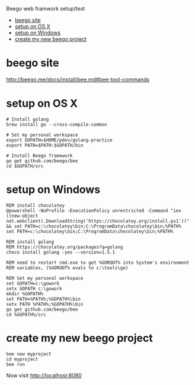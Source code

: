 <!-- START doctoc generated TOC please keep comment here to allow auto update -->
<!-- DON'T EDIT THIS SECTION, INSTEAD RE-RUN doctoc TO UPDATE -->
Beego web framwork setup/test

- [beego site](#beego-site)
- [setup on OS X](#setup-on-os-x)
- [setup on Windows](#setup-on-windows)
- [create my new beego project](#create-my-new-beego-project)

<!-- END doctoc generated TOC please keep comment here to allow auto update -->

beego site
==========

<http://beego.me/docs/install/bee.md#bee-tool-commands>

setup on OS X
=============

    # Install golang
    brew install go --cross-compile-common

    # Set my personal workspace
    export GOPATH=$HOME/pdev/golang-practice
    export PATH=$PATH:$GOPATH/bin

    # Install Beego framework
    go get github.com/beego/bee
    cd $GOPATH/src

setup on Windows
================

    REM install chocolatey
    @powershell -NoProfile -ExecutionPolicy unrestricted -Command "iex ((new-object net.webclient).DownloadString('https://chocolatey.org/install.ps1'))" && set PATH=c:\chocolatey\bin;C:\ProgramData\chocolatey\bin;%PATH%
    set PATH=c:\chocolatey\bin;C:\ProgramData\chocolatey\bin;%PATH%

    REM install golang 
    REM https://chocolatey.org/packages?q=golang
    choco install golang -yes --version=1.5.1

    REM need to restart cmd.exe to get %GOROOT% into System's environment
    REM variables, (%GOROOT% evals to c:\tools\go)

    REM Set my personal workspace
    set GOPATH=c:\gowork
    setx GOPATH c:\gowork
    mkdir %GOPATH%
    set PATH=%PATH%;%GOPATH%\bin
    setx PATH %PATH%;%GOPATH%\bin
    go get github.com/beego/bee
    cd %GOPATH%/src

create my new beego project
===========================

    bee new myproject
    cd myproject
    bee run

Now visit <http://localhost:8080>
